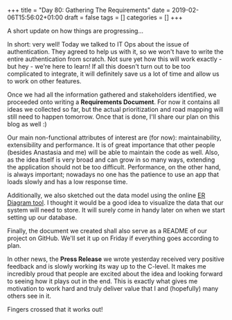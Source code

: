 +++
title = "Day 80: Gathering The Requirements"
date = 2019-02-06T15:56:02+01:00
draft = false
tags = []
categories = []
+++

A short update on how things are progressing...

In short: very well! Today we talked to IT Ops about the issue of authentication. They agreed to help us with it, so we won't have to write the entire authentication from scratch. Not sure yet how this will work exactly - but hey - we're here to learn! If all this doesn't turn out to be too complicated to integrate, it will definitely save us a lot of time and allow us to work on other features.

Once we had all the information gathered and stakeholders identified, we proceeded onto writing a __Requirements Document__. For now it contains all ideas we collected so far, but the actual prioritization and road mapping will still need to happen tomorrow. Once that is done, I'll share our plan on this blog as well :)

Our main non-functional attributes of interest are (for now): maintainability, extensibility and performance. It is of great importance that other people (besides Anastasia and me) will be able to maintain the code as well. Also, as the idea itself is very broad and can grow in so many ways, extending the application should not be too difficult. Performance, on the other hand, is always important; nowadays no one has the patience to use an app that loads slowly and has a low response time. 

Additionally, we also sketched out the data model using the online [ER Diagram tool](https://erdplus.com/#/). I thought it would be a good idea to visualize the data that our system will need to store. It will surely come in handy later on when we start setting up our database.

Finally, the document we created shall also serve as a README of our project on GitHub. We'll set it up on Friday if everything goes according to plan.

In other news, the __Press Release__ we wrote yesterday received very positive feedback and is slowly working its way up to the C-level. It makes me incredibly proud that people are excited about the idea and looking forward to seeing how it plays out in the end. This is exactly what gives me motivation to work hard and truly deliver value that I and (hopefully) many others see in it.

Fingers crossed that it works out!